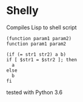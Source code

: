 # Shelly

Compiles Lisp to shell script

```
(function param1 param2)
function param1 param2

(if (= str1 str2) a b)
if [ $str1 = $str2 ]; then
  a
else
  b
fi
```

tested with Python 3.6